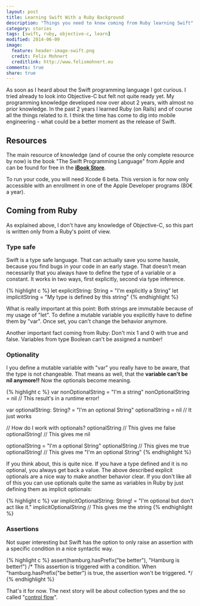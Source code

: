 ```yaml
---
layout: post
title: Learning Swift With a Ruby Background
description: "Things you need to know coming from Ruby learning Swift"
category: stories
tags: [swift, ruby, objective-c, learn]
modified: 2014-06-09
image:
  feature: header-image-swift.png
  credit: Felix Mohnert
  creditlink: http://www.felixmohnert.eu
comments: true
share: true
---
```


As soon as I heard about the Swift programming language I got curious. I tried
already to look into Objective-C but felt not quite ready yet. My programming
knowledge developed now over about 2 years, with almost no prior knowledge.
In the past 2 years I learned Ruby (on Rails) and of course all the things
related to it. I think the time has come to dig into mobile engineering - what
could be a better moment as the release of Swift.

## Resources

The main resource of knowledge (and of course the only complete resource by now)
is the book "The Swift Programming Language" from Apple and can be found for
free in the
[**iBook Store**](https://itunes.apple.com/de/book/swift-programming-language/id881256329?mt=11).

To run your code, you will need Xcode 6 beta. This version is for now only
accessible with an enrollment in one of the Apple Developer programs
(80€ a year).

## Coming from Ruby

As explained above, I don't have any knowledge of Objective-C, so this part is
written only from a Ruby's point of view.

### Type safe

Swift is a type safe language. That can actually save you some hassle, because
you find bugs in your code in an early stage. That doesn't mean necessarily
that you always have to define the type of a variable or a constant. It works
in two ways, first explicitly, second via type inference.

{% highlight c %}
let explicitString: String = "I'm explicitly a String"
let implicitString         = "My type is defined by this string"
{% endhighlight %}

What is really important at this point: Both strings are immutable because of
my usage of "let". To define a mutable variable you explicitly have to define
them by "var". Once set, you can't change the behavior anymore.

Another important fact coming from Ruby: Don't mix 1 and 0 with true and false.
Variables from type Boolean can't be assigned a number!

### Optionality

I you define a mutable variable with "var" you really have to be aware, that
the type is not changeable. That means as well, that the **variable can't be nil
anymore!!** Now the optionals become meaning.

{% highlight c %}
var nonOptionalString = "I'm a string"
nonOptionalString     = nil // This result's in a runtime error!

var optionalString: String? = "I'm an optional String"
optionalString              = nil // It just works

// How do I work with optionals?
optionalString  // This gives me false
optionalString! // This gives me nil

optionalString = "I'm a optional String"
optionalString  // This gives me true
optionalString! // This gives me "I'm an optional String"
{% endhighlight %}

If you think about, this is quite nice. If you have a type defined and it is
no optional, you always get back a value. The above described explicit optionals
are a nice way to make another behavior clear. If you don't like all of this
you can use optionals quite the same as variables in Ruby by just defining them
as implicit optionals:

{% highlight c %}
var implicitOptionalString: String! = "I'm optional but don't act like it."
implicitOptionalString // This gives me the string
{% endhighlight %}

### Assertions

Not super interesting but Swift has the option to only raise an assertion with
a specific condition in a nice syntactic way.

{% highlight c %}
assert(hamburg.hasPrefix("be better"), "Hamburg is better!")
/* This assertion is triggered with a condition. When
"hamburg.hasPrefix("be better") is true, the assertion won't be triggered. */
{% endhighlight %}

That's it for now. The next story will be about collection types and the so
called
"[control flow](https://developer.apple.com/library/prerelease/ios/documentation/Swift/Conceptual/Swift_Programming_Language/ControlFlow.html)".
